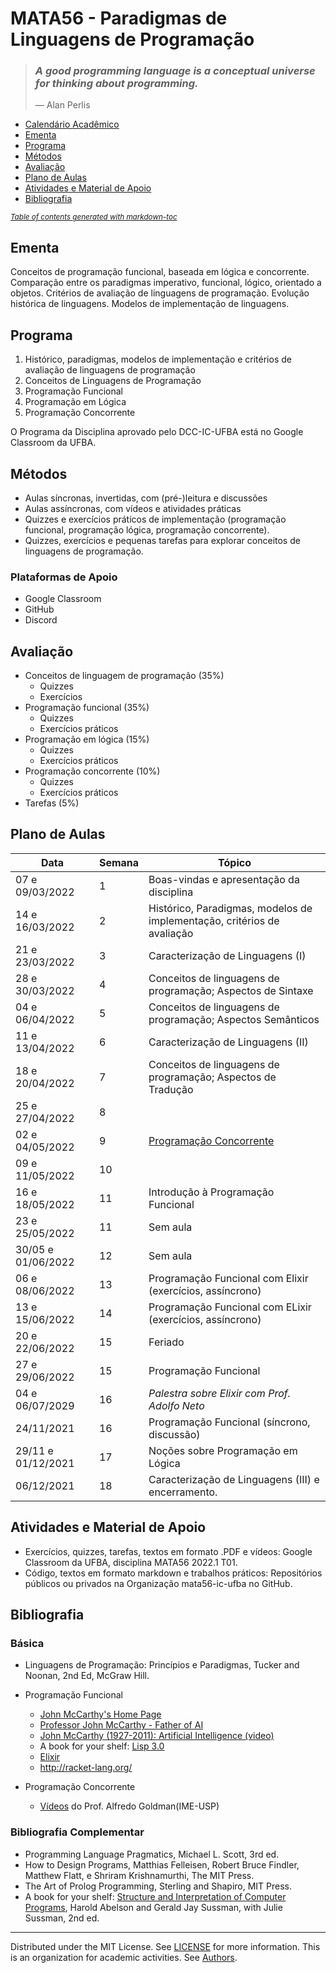 # MATA56 - Paradigmas de Linguagens de Programação

>### _A good programming language is a conceptual universe for thinking about programming._
>— Alan Perlis

+ [Calendário Acadêmico](https://supac.ufba.br/sites/supac.ufba.br/files/calendario_academico_2022-1-2_ufba_-_aprovado_07.10.21_-_atualizado_04.03.22.pdf)
+ [Ementa](#ementa)
+ [Programa](#programa)
+ [Métodos](#m-todos)
+ [Avaliação](#avalia--o)
+ [Plano de Aulas](#plano-de-aulas)
+ [Atividades e Material de Apoio](#atividades-e-material-de-apoio)
+ [Bibliografia](#bibliografia)

<small><i><a href='http://ecotrust-canada.github.io/markdown-toc/'>Table of contents generated with markdown-toc</a></i></small>

## Ementa

Conceitos de programação funcional, baseada em lógica e concorrente. Comparação entre os paradigmas imperativo, funcional, lógico, orientado a objetos. Critérios de avaliação de linguagens de programação. Evolução histórica de linguagens. Modelos de implementação de linguagens.

## Programa

1. Histórico, paradigmas, modelos de implementação e critérios de avaliação de linguagens de programação
2. Conceitos de Linguagens de Programação
3. Programação Funcional
4. Programação em Lógica
5. Programação Concorrente

O Programa da Disciplina aprovado pelo DCC-IC-UFBA está no Google Classroom da UFBA.

## Métodos

- Aulas síncronas, invertidas, com (pré-)leitura e discussões
- Aulas assíncronas, com vídeos e atividades práticas 
- Quizzes e exercícios práticos de implementação (programação funcional, programação lógica, programação concorrente).
- Quizzes, exercícios e pequenas tarefas para explorar conceitos de linguagens de programação.

### Plataformas de Apoio

   - Google Classroom
   - GitHub
   - Discord

## Avaliação

+ Conceitos de linguagem de programação (35%)
   - Quizzes 
   - Exercícios
+ Programação funcional (35%)
   - Quizzes 
   - Exercícios práticos
+ Programação em lógica (15%)
   - Quizzes 
   - Exercícios práticos
+ Programação concorrente (10%)
   - Quizzes  
   - Exercícios práticos 
+ Tarefas (5%)

## Plano de Aulas

Data | Semana | Tópico
-- | -- | --
07 e 09/03/2022 | 1 | Boas-vindas e apresentação da disciplina
14 e 16/03/2022 | 2 | Histórico, Paradigmas, modelos de implementação, critérios de avaliação
21 e 23/03/2022 | 3 | Caracterização de Linguagens (I)
28 e 30/03/2022 | 4 | Conceitos de linguagens de programação; Aspectos de Sintaxe
04 e 06/04/2022 | 5 | Conceitos de linguagens de programação; Aspectos Semânticos
11 e 13/04/2022 | 6 | Caracterização de Linguagens (II)
18 e 20/04/2022 | 7 | Conceitos de linguagens de programação; Aspectos de Tradução
25 e 27/04/2022 | 8 | 
02 e 04/05/2022 | 9 | [Programação Concorrente](https://goo.gl/photos/mJHQRhQCENhJG8VcA)
09 e 11/05/2022 | 10 | 
16 e 18/05/2022 | 11 | Introdução à Programação Funcional
23 e 25/05/2022 | 11 | Sem aula
30/05 e 01/06/2022 | 12 | Sem aula
06 e 08/06/2022 | 13 | Programação Funcional com Elixir (exercícios, assíncrono)
13 e 15/06/2022 | 14 | Programação Funcional com ELixir (exercícios, assíncrono)
20 e 22/06/2022 | 15 | Feriado
27 e 29/06/2022 | 15 | Programação Funcional
04 e 06/07/2029 | 16 | _Palestra sobre Elixir com Prof. Adolfo Neto_
24/11/2021 | 16 | Programação Funcional (síncrono, discussão)
29/11 e 01/12/2021 | 17 | Noções sobre Programação em Lógica
06/12/2021 | 18 | Caracterização de Linguagens (III) e encerramento.

## Atividades e Material de Apoio

- Exercícios, quizzes, tarefas, textos em formato .PDF e vídeos: Google Classroom da UFBA, disciplina MATA56 2022.1 T01.
- Código, textos em formato markdown e trabalhos práticos: Repositórios públicos ou privados na Organização mata56-ic-ufba no GitHub.

## Bibliografia

### Básica

+ Linguagens de Programação: Princípios e Paradigmas, Tucker and Noonan, 2nd Ed, McGraw Hill.

+ Programação Funcional
  - [John McCarthy's Home Page](http://www-formal.stanford.edu/jmc/)
  - [Professor John McCarthy - Father of AI](http://jmc.stanford.edu)
  - [John McCarthy (1927-2011): Artificial Intelligence (video)](https://youtu.be/Ozipf13jRr4)
  - A book for your shelf: [Lisp 3.0](https://www.amazon.com/Lisp-3rd-Patrick-Winston/dp/0201083191)
  - [Elixir](https://elixirschool.com/pt/)
  - http://racket-lang.org/

+ Programação Concorrente
  - [Vídeos](https://goo.gl/photos/mJHQRhQCENhJG8VcA) do Prof. Alfredo Goldman(IME-USP)

### Bibliografia Complementar

+ Programming Language Pragmatics, Michael L. Scott, 3rd ed.
+ How to Design Programs, Matthias Felleisen, Robert Bruce Findler, Matthew Flatt, e Shriram Krishnamurthi, The MIT Press.
+ The Art of Prolog Programming, Sterling and Shapiro, MIT Press.
+ A book for your shelf: [Structure and Interpretation of Computer Programs](https://mitpress.mit.edu/sites/default/files/sicp/full-text/book/book.html), Harold Abelson and Gerald Jay Sussman, with Julie Sussman, 2nd ed.

----
  Distributed under the MIT License. See [LICENSE](LICENSE) for more information.
  This is an organization for academic activities. See [Authors](AUTHORS).
